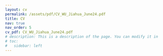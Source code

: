 ```yaml
---
layout: cv
permalink: /assets/pdf/CV_WU_Jiahua_June24.pdf
title: CV
nav: true
nav_order: 5
cv_pdf: CV_WU_Jiahua_June24.pdf
# description: This is a description of the page. You can modify it in '_pages/cv.md'. You can also change or remove the top pdf download button.
# toc:
#   sidebar: left
---
```


